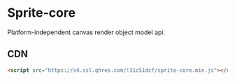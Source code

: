 # Sprite-core

Platform-independent canvas render object model api.

## CDN

```html
<script src="https://s4.ssl.qhres.com/!31c51dcf/sprite-core.min.js"></script>
```
